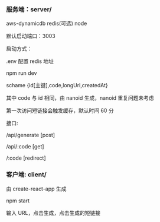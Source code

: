### 服务端：server/

aws-dynamicdb redis(可选) node

默认启动端口：3003

启动方式：

.env 配置 redis 地址

npm run dev

schame
{id[主键],code,longUrl,createdAt}

其中 code 与 id 相同，由 nanoid 生成，nanoid 重复问题未考虑

第一次访问短链接会触发缓存，默认时间 60 分

接口:

/api/generate [post]

/api/:code [get]

/:code [redirect]

### 客户端: client/

由 create-react-app 生成

npm start

输入 URL，点击生成，点击生成的短链接
